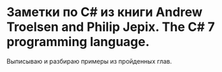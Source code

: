 # Заметки по C# из книги Andrew Troelsen and Philip Jepix. The C# 7 programming language.

Выписываю и разбираю примеры из пройденных глав.
